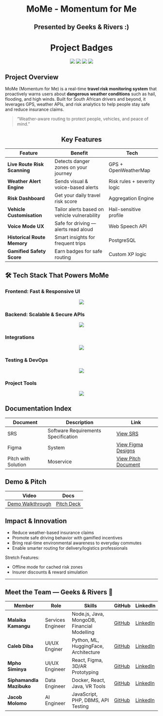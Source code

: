 <h1 align="center">MoMe - Momentum for Me</h1>
<!-- Team logo -->
<h2 align="center">
  Presented by <strong>Geeks & Rivers :)</strong><br/>
</h2>

<!-- Badges -->
<h1 align="center">Project Badges</h1>
<p align="center">
  <img src="https://img.shields.io/badge/build-passing-brightgreen" />
  <img src="https://img.shields.io/badge/backend-node.js-blue" />
  <img src="https://img.shields.io/badge/frontend-react-lightblue" />
  <img src="https://img.shields.io/badge/deployment-aws-orange" />
</p>


## Project Overview

MoMe (Momentum for Me) is a real-time **travel risk monitoring system** that proactively warns users about **dangerous weather conditions** such as hail, flooding, and high winds. Built for South African drivers and beyond, it leverages GPS, weather APIs, and risk analytics to help people stay safe and reduce insurance claims.

> “Weather-aware routing to protect people, vehicles, and peace of mind.”

<div align="center">

## Key Features

| Feature | Benefit | Tech |
|--------|---------|------|
| **Live Route Risk Scanning** | Detects danger zones on your journey | GPS + OpenWeatherMap |
| **Weather Alert Engine** | Sends visual & voice-based alerts | Risk rules + severity logic |
| **Risk Dashboard** | Get your daily travel risk score | Aggregation Engine |
| **Vehicle Customisation** | Tailor alerts based on vehicle vulnerability | Hail-sensitive profile |
| **Voice Mode UX** | Safe for driving — alerts read aloud | Web Speech API |
| **Historical Route Memory** | Smart insights for frequent trips | PostgreSQL |
| **Gamified Safety Score** | Earn badges for safe routing | Custom XP logic |

</div>

## 🛠 Tech Stack That Powers MoMe

### Frontend: Fast & Responsive UI
<p align="center">
  <img src="https://skillicons.dev/icons?i=react,css,figma,javascript" />
</p>

### Backend: Scalable & Secure APIs
<p align="center">
  <img src="https://skillicons.dev/icons?i=nodejs,express,postgres,typescript,javascript,python" />
</p>

### Integrations
<p align="center">
  <img src="https://skillicons.dev/icons?i=aws,netlify,openweatherapi,mapbox" />
</p>

### Testing & DevOps
<p align="center">
  <img src="https://skillicons.dev/icons?i=jest" />
</p>

### Project Tools
<p align="center">
  <img src="https://skillicons.dev/icons?i=notion,github,discord" />
</p>


## Documentation Index

| Document | Description | Link |
|----------|-------------|------|
| SRS | Software Requirements Specification | [View SRS](#) |
| Figma | System  | [View Figma Designs](#) |
| Pitch with Solution | Moservice  | [View Pitch Document](#) |

## Demo & Pitch

| Video | Docs |
|-------|------|
| [Demo Walkthrough](#) | [Pitch Deck](#) |


## Impact & Innovation

- Reduce weather-based insurance claims
- Promote safe driving behavior with gamified incentives
- Bring real-time environmental awareness to everyday commutes
- Enable smarter routing for delivery/logistics professionals

Stretch Features:
- Offline mode for cached risk zones
- Insurer discounts & reward simulation

---

## Meet the Team — Geeks & Rivers 💚

| Member | Role | Skills | GitHub | LinkedIn |
|--------|------|--------|--------|----------|
| **Malaika Kamangu** | Services Engineer | Node.js, Java, MongoDB, Financial Modelling | [GitHub](https://github.com/YourfavCompSciGirlie) | [LinkedIn](https://www.linkedin.com/in/ymkamangu/) |
| **Caleb Diba** | UI/UX Enginer | Python, ML, HuggingFace, Architecture | [GitHub](#) | [LinkedIn](https://www.linkedin.com/in/caleb-diba-098729239?utm_source=share&utm_campaign=share_via&utm_content=profile&utm_medium=ios_app/) |
| **Mpho Siminya** | UI/UX Engineer | React, Figma, 3D/AR Prototyping | [GitHub](https://github.com/MphoSiminya) | [LinkedIn](https://www.linkedin.com/in/mpho-siminya/) |
| **Siphamandla Mazibuko** | Data Engineer | Docker, React, Java, VR Tools | [GitHub](#) | [LinkedIn](https://www.linkedin.com/in/siphamandla-mazibuko/) |
| **Jacob Molomo** | AI Engineer | JavaScript, PHP, DBMS, API Testing | [GitHub](#) | [LinkedIn](https://www.linkedin.com/in/jacob-molomo-002428242/) |

